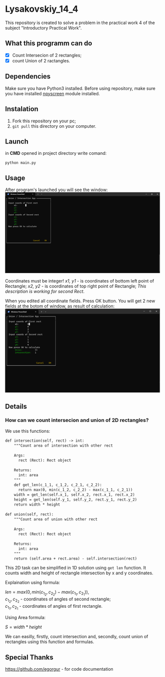 # Lysakovskiy_14_4

This repository is created to solve a problem in the practical work 4 of the subject "Introductory Practical Work".

## What this programm can do
- [x] Count Intersecion of 2 rectangles;
- [x] count Union of 2 ractangles.

## Dependencies

Make sure you have Python3 installed.
Before using repository, make sure you have installed [npyscreen](https://npyscreen.readthedocs.io) module installed.

## Instalation

1. Fork this repository on your pc;
3. ```git pull``` this directory on your computer.

## Launch 

in **CMD** opened in project directory write comand:
```
python main.py
```

## Usage

After program's launched you will see the window:
![Main Window](https://github.com/Cnerupb/Lysakovskiy_14_4/blob/main/readme_objs/Main%20Window.png)

Coordinates must be integer!
*x1, y1* - is coordinates of bottom left point of Rectangle;
*x2, y2* - is coordinates of top right point of Rectangle;
*This description is working for second Rect*.

When you edited all coordinate fields. Press OK button.
You will get 2 new fields at the botom of window, as result of calculation:
![Main Window with Union/Intersection labels](https://github.com/Cnerupb/Lysakovskiy_14_4/blob/main/readme_objs/Main%20Window%20with%20Answers.png)

## Details

### How can we count intersecion and union of 2D rectangles?

We use this functions:
```
def intersection(self, rect) -> int:
    """Count area of intersection with other rect
    
    Args:
      rect (Rect): Rect object
    
    Returns:
      int: area
    """
    def get_len(c_1_1, c_1_2, c_2_1, c_2_2):
      return max(0, min(c_1_2, c_2_2) - max(c_1_1, c_2_1))
    width = get_len(self.x_1, self.x_2, rect.x_1, rect.x_2)
    height = get_len(self.y_1, self.y_2, rect.y_1, rect.y_2)
    return width * height

def union(self, rect):
    """Count area of union with other rect
    
    Args:
      rect (Rect): Rect object
    
    Returns:
      int: area
    """
    return (self.area + rect.area) - self.intersection(rect)
```
This 2D task can be simplified in 1D solution using ```get len``` function.
It counts width and height of rectangle intersection by x and y coordinates.

Explaination using formula:

$len = max(0, min(c_{1_2}, c_{2_2}) - max(c_{1_1}, c_{2_1}))$,  
$c_{1_2}, c_{2_2}$ - coordinates of angles of second rectangle;  
$c_{1_1}, c_{2_1}$ - coordinates of angles of first rectangle.

Using Area formula:

$S = width * height$

We can easilly, firstly, count intersection and, secondly, count union of rectangles using this function and formulas.

## Special Thanks

https://github.com/egorgur - for code documentation
